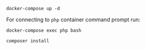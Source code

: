```
docker-compose up -d
```
For connecting to `php` container command prompt run: 
```
docker-compose exec php bash
```
```
composer install
```


